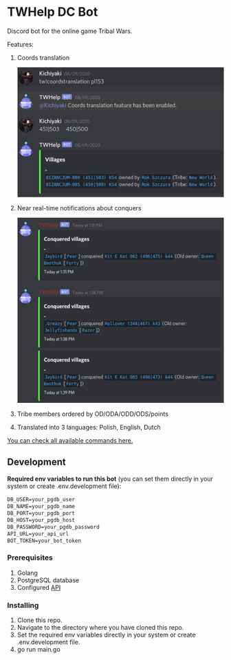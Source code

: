 # TWHelp DC Bot

Discord bot for the online game Tribal Wars.

Features:

1. Coords translation

   ![Screenshot](/screenshots/coordstranslation.png?raw=true)

2. Near real-time notifications about conquers

   ![Screenshot](/screenshots/notifications.png?raw=true)

3. Tribe members ordered by OD/ODA/ODD/ODS/points
4. Translated into 3 languages: Polish, English, Dutch

[You can check all available commands here.](https://dcbot.tribalwarshelp.com/commands/)

## Development

**Required env variables to run this bot** (you can set them directly in your system or create .env.development file):

```
DB_USER=your_pgdb_user
DB_NAME=your_pgdb_name
DB_PORT=your_pgdb_port
DB_HOST=your_pgdb_host
DB_PASSWORD=your_pgdb_password
API_URL=your_api_url
BOT_TOKEN=your_bot_token
```

### Prerequisites

1. Golang
2. PostgreSQL database
3. Configured [API](https://github.com/tribalwarshelp/api)

### Installing

1. Clone this repo.
2. Navigate to the directory where you have cloned this repo.
3. Set the required env variables directly in your system or create .env.development file.
4. go run main.go

